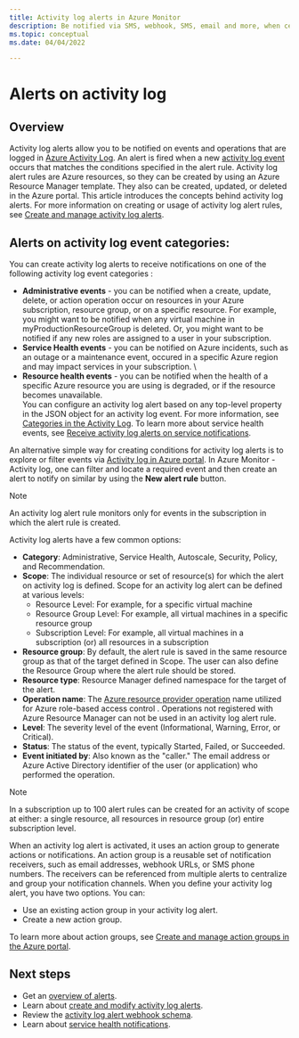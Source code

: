 ```yaml
---
title: Activity log alerts in Azure Monitor
description: Be notified via SMS, webhook, SMS, email and more, when certain events occur in the activity log.
ms.topic: conceptual
ms.date: 04/04/2022

---
```


# Alerts on activity log

## Overview

Activity log alerts allow you to be notified on events and operations that are logged in [Azure Activity Log](https://docs.microsoft.com/en-us/azure/azure-monitor/essentials/activity-log). An alert is fired when a new [activity log event](../essentials/activity-log-schema.md) occurs that matches the conditions specified in the alert rule. Activity log alert rules are Azure resources, so they can be created by using an Azure Resource Manager template. They also can be created, updated, or deleted in the Azure portal. This article introduces the concepts behind activity log alerts. For more information on creating or usage of activity log alert rules, see [Create and manage activity log alerts](alerts-activity-log.md).

## Alerts on activity log event categories:

You can create activity log alerts to receive notifications on one of the following activity log event categories  :

* **Administrative events** - you can be notified when a create, update, delete, or action operation occur on resources in your Azure subscription, resource group, or on a specific resource. For example, you might want to be notified when any virtual machine in myProductionResourceGroup is deleted. Or, you might want to be notified if any new roles are assigned to a user in your subscription.
* **Service Health events** - you can be notified on Azure incidents, such as an outage or a maintenance event,  occured in a specific Azure region and may impact services in your subscription. \
*  **Resource health events** - you can be notified when the health of a specific Azure resource you are using is degraded, or if the resource becomes unavailable.  
You can configure an activity log alert based on any top-level property in the JSON object for an activity log event. For more information, see [Categories in the Activity Log](../essentials/activity-log.md#view-the-activity-log). To learn more about service health events, see [Receive activity log alerts on service notifications](../../service-health/alerts-activity-log-service-notifications-portal.md). 

An alternative simple way for creating conditions for activity log alerts is to explore or filter events via [Activity log in Azure portal](../essentials/activity-log.md#view-the-activity-log). In Azure Monitor - Activity log, one can filter and locate a required event and then create an alert to notify on similar by using the **New alert rule** button.

> [!NOTE]
> An activity log alert rule monitors only for events in the subscription in which the alert rule is created.



Activity log alerts have a few common options:

- **Category**: Administrative, Service Health, Autoscale, Security, Policy, and Recommendation. 
- **Scope**: The individual resource or set of resource(s) for which the alert on activity log is defined. Scope for an activity log alert can be defined at various levels:
    - Resource Level: For example, for a specific virtual machine
    - Resource Group Level: For example, all virtual machines in a specific resource group
    - Subscription Level: For example, all virtual machines in a subscription (or) all resources in a subscription
- **Resource group**: By default, the alert rule is saved in the same resource group as that of the target defined in Scope. The user can also define the Resource Group where the alert rule should be stored.
- **Resource type**: Resource Manager defined namespace for the target of the alert.
- **Operation name**: The [Azure resource provider operation](../../role-based-access-control/resource-provider-operations.md) name utilized for Azure role-based access control . Operations not registered with Azure Resource Manager can not be used in an activity log alert rule.
- **Level**: The severity level of the event (Informational, Warning, Error, or Critical).
- **Status**: The status of the event, typically Started, Failed, or Succeeded.
- **Event initiated by**: Also known as the "caller." The email address or Azure Active Directory identifier of the user (or application) who performed the operation.

> [!NOTE]
> In a subscription up to 100 alert rules can be created for an activity of scope at either: a single resource, all resources in resource group (or) entire subscription level.

When an activity log alert is activated, it uses an action group to generate actions or notifications. An action group is a reusable set of notification receivers, such as email addresses, webhook URLs, or SMS phone numbers. The receivers can be referenced from multiple alerts to centralize and group your notification channels. When you define your activity log alert, you have two options. You can:

* Use an existing action group in your activity log alert.
* Create a new action group.

To learn more about action groups, see [Create and manage action groups in the Azure portal](./action-groups.md).


## Next steps

- Get an [overview of alerts](./alerts-overview.md).
- Learn about [create and modify activity log alerts](alerts-activity-log.md).
- Review the [activity log alert webhook schema](../alerts/activity-log-alerts-webhook.md).
- Learn about [service health notifications](../../service-health/service-notifications.md).
